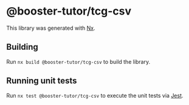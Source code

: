 # @booster-tutor/tcg-csv

This library was generated with [Nx](https://nx.dev).

## Building

Run `nx build @booster-tutor/tcg-csv` to build the library.

## Running unit tests

Run `nx test @booster-tutor/tcg-csv` to execute the unit tests via [Jest](https://jestjs.io).
